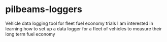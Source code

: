 # pilbeams-loggers
Vehicle data logging tool for fleet fuel economy trials
I am interested in learning how to set up a data logger for a fleet of vehicles to measure their long term fuel economy
